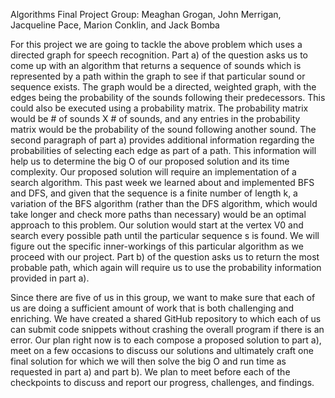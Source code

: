 Algorithms Final Project 
Group: Meaghan Grogan, John Merrigan, Jacqueline Pace, Marion Conklin, and Jack Bomba



For this project we are going to tackle the above problem which uses a directed graph for speech recognition. Part a) of the question asks us to come up with an algorithm that returns a sequence of sounds which is represented by a path within the graph to see if that particular sound or sequence exists. The graph would be a directed, weighted graph, with the edges being the probability of the sounds following their predecessors. This could also be executed using a probability matrix. The probability matrix would be # of sounds X # of sounds, and any entries in the probability matrix would be the probability of the sound following another sound. The second paragraph of part a) provides additional information regarding the probabilities of selecting each edge as part of a path. This information will help us to determine the big O of our proposed solution and its time complexity. Our proposed solution will require an implementation of a search algorithm. This past week we learned about and implemented BFS and DFS, and given that the sequence is a finite number of length k, a variation of the BFS algorithm (rather than the DFS algorithm, which would take longer and check more paths than necessary) would be an optimal approach to this problem. Our solution would start at the vertex V0 and search every possible path until the particular sequence s is found. We will figure out the specific inner-workings of this particular algorithm as we proceed with our project. Part b) of the question asks us to return the most probable path, which again will require us to use the probability information provided in part a). 

Since there are five of us in this group, we want to make sure that each of us are doing a sufficient amount of work that is both challenging and enriching. We have created a shared GitHub repository to which each of us can submit code snippets without crashing the overall program if there is an error. Our plan right now is to each compose a proposed solution to part a), meet on a few occasions to discuss our solutions and ultimately craft one final solution for which we will then solve the big O and run time as requested in part a) and part b). We plan to meet before each of the checkpoints to discuss and report our progress, challenges, and findings.


